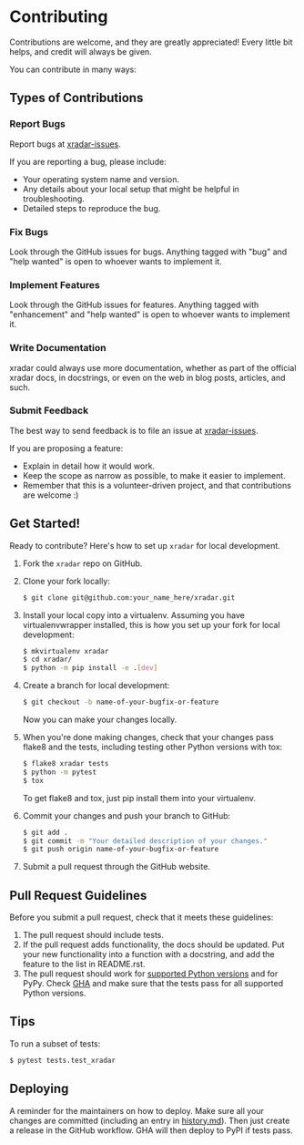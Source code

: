 # Contributing

Contributions are welcome, and they are greatly appreciated! Every little bit
helps, and credit will always be given.

You can contribute in many ways:

## Types of Contributions

### Report Bugs

Report bugs at [xradar-issues](https://github.com/openradar/xradar/issues).

If you are reporting a bug, please include:

* Your operating system name and version.
* Any details about your local setup that might be helpful in troubleshooting.
* Detailed steps to reproduce the bug.

### Fix Bugs

Look through the GitHub issues for bugs. Anything tagged with "bug" and "help
wanted" is open to whoever wants to implement it.

### Implement Features

Look through the GitHub issues for features. Anything tagged with "enhancement"
and "help wanted" is open to whoever wants to implement it.

### Write Documentation

xradar could always use more documentation, whether as part of the
official xradar docs, in docstrings, or even on the web in blog posts,
articles, and such.

### Submit Feedback

The best way to send feedback is to file an issue at [xradar-issues](https://github.com/openradar/xradar/issues).

If you are proposing a feature:

* Explain in detail how it would work.
* Keep the scope as narrow as possible, to make it easier to implement.
* Remember that this is a volunteer-driven project, and that contributions
  are welcome :)

## Get Started!

Ready to contribute? Here's how to set up `xradar` for local development.

1. Fork the `xradar` repo on GitHub.
2. Clone your fork locally:

    ```bash
   $ git clone git@github.com:your_name_here/xradar.git
   ```

3. Install your local copy into a virtualenv. Assuming you have virtualenvwrapper installed, this is how you set up your fork for local development:

    ```bash
    $ mkvirtualenv xradar
    $ cd xradar/
    $ python -m pip install -e .[dev]
    ```

4. Create a branch for local development:

    ```bash
    $ git checkout -b name-of-your-bugfix-or-feature
    ```
   Now you can make your changes locally.

5. When you're done making changes, check that your changes pass flake8 and the
   tests, including testing other Python versions with tox:

    ```bash
    $ flake8 xradar tests
    $ python -m pytest
    $ tox
   ```

   To get flake8 and tox, just pip install them into your virtualenv.

6. Commit your changes and push your branch to GitHub:

    ```bash
    $ git add .
    $ git commit -m "Your detailed description of your changes."
    $ git push origin name-of-your-bugfix-or-feature
    ```

7. Submit a pull request through the GitHub website.

## Pull Request Guidelines

Before you submit a pull request, check that it meets these guidelines:

1. The pull request should include tests.
2. If the pull request adds functionality, the docs should be updated. Put
   your new functionality into a function with a docstring, and add the
   feature to the list in README.rst.
3. The pull request should work for [supported Python versions](https://endoflife.date/python) and for PyPy. Check
   [GHA](https://github.com/openradar/xradar/actions)
   and make sure that the tests pass for all supported Python versions.

## Tips

To run a subset of tests:

   ```bash
   $ pytest tests.test_xradar
   ```

## Deploying

A reminder for the maintainers on how to deploy.
Make sure all your changes are committed (including an entry in [history.md](https://github.com/openradar/xradar/blob/main/docs/history.md)).
Then just create a release in the GitHub workflow. GHA will then deploy to PyPI if tests pass.
